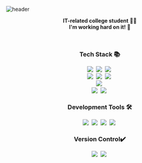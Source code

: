 ![header](https://capsule-render.vercel.app/api?type=waving&color=000000&height=160&section=header&text=Hi!%20I'm%20SeungYun!😊&fontAlign=50&fontAlignY=45&fontSize=60&fontColor=ffffff)

<p align="center">
  <b>IT-related college student</b> 👩‍💻 <br>
  <b>I'm working hard on it!</b> 🌿
</p>
<br>

<h3 align="center">Tech Stack 📚</h3>
<p align="center">
  <img src="https://img.shields.io/badge/Java-007396?style=flat-square&logo=Java&logoColor=white"/></a>&nbsp
  <img src="https://img.shields.io/badge/Python-3766AB?style=flat-square&logo=Python&logoColor=white"/></a>&nbsp  
  <img src="https://img.shields.io/badge/.NET-512BD4?style=flat-square&logo=.NET&logoColor=white"/></a>&nbsp 
    <br>
  <img src="https://img.shields.io/badge/C-A8B9CC?style=flat-square&logo=C&logoColor=white"/></a>&nbsp 
  <img src="https://img.shields.io/badge/C++-00599C?style=flat-square&logo=C%2B%2B&logoColor=white"/></a>&nbsp 
  <img src="https://img.shields.io/badge/C%23-512BD4?style=flat-square&logo=C%23&logoColor=white"/></a>&nbsp 
  <br>
    <img src="https://img.shields.io/badge/Dart-0175C2?style=flat-square&logo=Dart&logoColor=white"/></a>&nbsp 
  <br>
    <img src="https://img.shields.io/badge/Firebase-FFCA28?style=flat-square&logo=Firebase&logoColor=white"/></a>&nbsp
    <img src="https://img.shields.io/badge/MariaDB-003545?style=flat-the-badge&logo=mariadb&logoColor=white"/></a>&nbsp
</p>

<h3 align="center">Development Tools 🛠️</h3>
<p align="center">
  <img src="https://img.shields.io/badge/Visual Studio-5C2D91?style=flat-square&logo=Visual Studio&logoColor=white"/></a>&nbsp
  <img src="https://img.shields.io/badge/Visual Studio Code-007ACC?style=flat-square&logo=Visual Studio Code&logoColor=white"/></a>&nbsp
  <img src="https://img.shields.io/badge/Android Studio-3DDC84?style=flat-square&logo=Android Studio&logoColor=white"/></a>&nbsp
  <img src="https://img.shields.io/badge/Anaconda-44A833?style=flat-square&logo=Anaconda&logoColor=white"/></a>&nbsp
</p>

<h3 align="center">Version Control✔️</h3>
<p align="center">
  <img src="https://img.shields.io/badge/Git-F05032?style=flat-square&logo=Anaconda&logoColor=white"/></a>&nbsp
  <img src="https://img.shields.io/badge/GitHub-181717?style=flat-square&logo=Anaconda&logoColor=white"/></a>&nbsp
</p>


